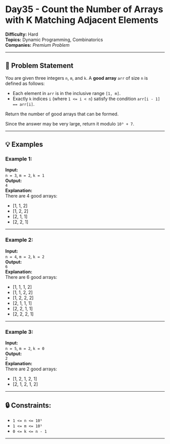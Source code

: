 # Day35 - Count the Number of Arrays with K Matching Adjacent Elements

**Difficulty:** Hard  
**Topics:** Dynamic Programming, Combinatorics  
**Companies:** *Premium Problem*  

---

## 🧠 Problem Statement

You are given three integers `n`, `m`, and `k`. A **good array** `arr` of size `n` is defined as follows:

- Each element in `arr` is in the inclusive range `[1, m]`.
- Exactly `k` indices `i` (where `1 <= i < n`) satisfy the condition `arr[i - 1] == arr[i]`.

Return the number of good arrays that can be formed.

Since the answer may be very large, return it modulo `10⁹ + 7`.

---

## 💡 Examples

### Example 1:

**Input:**  
`n = 3`, `m = 2`, `k = 1`  
**Output:**  
`4`  
**Explanation:**  
There are 4 good arrays:  
- [1, 1, 2]  
- [1, 2, 2]  
- [2, 1, 1]  
- [2, 2, 1]  

---

### Example 2:

**Input:**  
`n = 4`, `m = 2`, `k = 2`  
**Output:**  
`6`  
**Explanation:**  
There are 6 good arrays:  
- [1, 1, 1, 2]  
- [1, 1, 2, 2]  
- [1, 2, 2, 2]  
- [2, 1, 1, 1]  
- [2, 2, 1, 1]  
- [2, 2, 2, 1]  

---

### Example 3:

**Input:**  
`n = 5`, `m = 2`, `k = 0`  
**Output:**  
`2`  
**Explanation:**  
There are 2 good arrays:  
- [1, 2, 1, 2, 1]  
- [2, 1, 2, 1, 2]  

---

## 🔒 Constraints:

- `1 <= n <= 10⁵`  
- `1 <= m <= 10⁵`  
- `0 <= k <= n - 1`

---